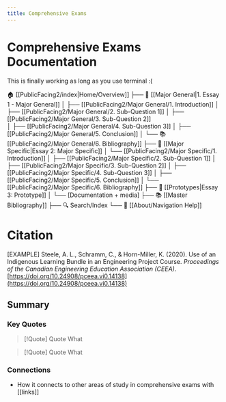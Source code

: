 ```yaml
---
title: Comprehensive Exams
---
```

# Comprehensive Exams Documentation

This is finally working as long as you use terminal :(

🏠 [[PublicFacing2/index|Home/Overview]]
├── 📖 [[Major General|1. Essay 1 - Major General]]
│   ├── [[PublicFacing2/Major General/1. Introduction]]
│   ├── [[PublicFacing2/Major General/2. Sub-Question 1]]
│   ├── [[PublicFacing2/Major General/3. Sub-Question 2]]  
│   ├── [[PublicFacing2/Major General/4. Sub-Question 3]]
│   ├── [[PublicFacing2/Major General/5. Conclusion]]
│   └── 📚 [[PublicFacing2/Major General/6. Bibliography]]
├── 📖 [[Major Specific|Essay 2: Major Specific]]
│   └── [[PublicFacing2/Major Specific/1. Introduction]]
│   ├── [[PublicFacing2/Major Specific/2. Sub-Question 1]]
│   ├── [[PublicFacing2/Major Specific/3. Sub-Question 2]]
│   ├── [[PublicFacing2/Major Specific/4. Sub-Question 3]]
│   ├── [[PublicFacing2/Major Specific/5. Conclusion]]
│   └── [[PublicFacing2/Major Specific/6. Bibliography]]
├── 🔧 [[Prototypes|Essay 3: Prototype]]
│   └── [Documentation + media]
├── 📚 [[Master Bibliography]]
├── 🔍 Search/Index
└── 📱 [[About/Navigation Help]]
# Citation

[EXAMPLE] Steele, A. L., Schramm, C., & Horn-Miller, K. (2020). Use of an Indigenous Learning Bundle in an Engineering Project Course. _Proceedings of the Canadian Engineering Education Association (CEEA)_. [https://doi.org/10.24908/pceea.vi0.14138](https://doi.org/10.24908/pceea.vi0.14138)
## Summary
### Key Quotes
> [!Quote] Quote
>What

> [!Quote] Quote
>What

### Connections
  - How it connects to other areas of study in comprehensive exams with [[links]]
